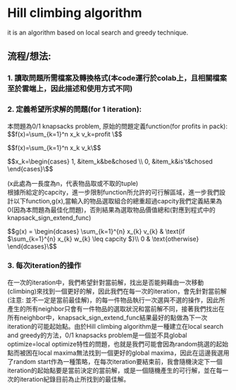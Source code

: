 # Hill climbing algorithm
it is an algorithm based on local search and greedy technique.
## 流程/想法:
### 1. 讀取問題所需檔案及轉換格式(本code運行於colab上，且相關檔案至於雲端上，因此描述和使用方式不同)
### 2. 定義希望所求解的問題(for 1 iteration):
本問題為0/1 knapsacks problem, 原始的問題定義function(for profits in pack):
$$f(x)=\sum_{k=1}^n x_k v_k=profit \$$  

$$f(x)=\sum_{k=1}^n x_k v_k\$$

$$x_k=\begin{cases}
 1, &item_k&be&chosed \\
 0, &item_k&is't&chosed 
 \end{cases}\$$

 (x此處為一長度為n，代表物品取或不取的tuple)  
根據所給定的capcity，進一步限制function所允許的可行解區域，進一步我們設計以下function,g(x),當輸入的物品選取組合的總重超過capcity我們定義結果為0(因為本問題為最佳化問題)，否則結果為選取物品價值總和(對應到程式中的knapsack_sign_extend_func)   

$$g(x) = \begin{dcases}
    \sum_{k=1}^{n} x_{k} v_{k}  & \text{if $\sum_{k=1}^{n} x_{k} w_{k} \leq capcity $}\\
    0 & \text{otherwise}
\end{dcases}\$$

### 3. 每次iteration的操作
在一次的iteration中，我們希望針對當前解，找出是否能夠藉由一次移動(climbing)來找到一個更好的解，因此我們在每一次的iteration，會先針對當前解(注意: 並不一定是當前最佳解)，的每一件物品執行一次選與不選的操作，因此所產生的所有neighbor只會有一件物品的選取狀況和當前解不同，接著我們找出在所有neighbor中，knapsack_sign_extend_func結果最好的點做為下一次iteration的可能起始點。由於Hill climbing algorithm是一種建立在local search and greedy的方法，0/1 knapsacks problem是一個並不具global optimize=local optimize特性的問題，也就是我們可能會因為random挑選的起始點而被困在local maxima無法找到一個更好的global maxima，因此在這邊我選用了random start作為一種策略，在每次iteration要結束前，我會隨機決定下一個iteration的起始點要是當前決定的當前解，或是一個隨機產生的可行解，並在每一次的iteration紀錄目前為止所找到的最佳解。
